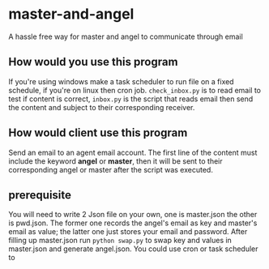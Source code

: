 # master-and-angel
A hassle free way for master and angel to communicate through email

## How would you use this program
If you're using windows make a task scheduler to run file on a fixed schedule, if you're on linux then cron job. `check_inbox.py` is to read email to test if content is correct, `inbox.py` is the script that reads email then send the content and subject to their corresponding receiver.

## How would client use this program
Send an email to an agent email account. The first line of the content must include the keyword **angel** or **master**, then it will be sent to their corresponding angel or master after the script was executed.

## prerequisite
You will need to write 2 Json file on your own, one is master.json the other is pwd.json. The former one records the angel's email as key and master's email as value; the latter one just stores your email and password. After filling up master.json run `python swap.py` to swap key and values in master.json and generate angel.json. You could use cron or task scheduler to 
